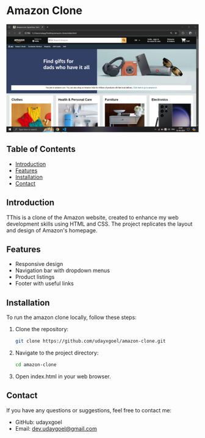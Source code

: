 # Amazon Clone

![Amazon Clone Screenshot](/assets/Screenshot.png)

## Table of Contents

- [Introduction](#introduction)
- [Features](#features)
- [Installation](#installation)
- [Contact](#contact)

## Introduction

TThis is a clone of the Amazon website, created to enhance my web development skills using HTML and CSS. The project replicates the layout and design of Amazon's homepage.

## Features

- Responsive design
- Navigation bar with dropdown menus
- Product listings
- Footer with useful links

## Installation

To run the amazon clone locally, follow these steps:

1. Clone the repository:
    ```sh
   git clone https://github.com/udayxgoel/amazon-clone.git

2. Navigate to the project directory:
    ```sh
    cd amazon-clone

3. Open index.html in your web browser.

## Contact

If you have any questions or suggestions, feel free to contact me:

- GitHub: udayxgoel
- Email: dev.udaygoel@gmail.com
